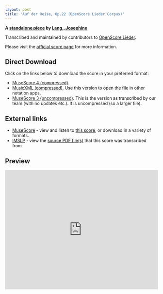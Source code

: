 ```yaml
---
layout: post
title: 'Auf der Reise, Op.22 (OpenScore Lieder Corpus)'
---
```


__A [standalone piece](https://fourscoreandmore.org/openscore/lieder/Lang,_Josephine/_/) by [Lang,_Josephine](https://fourscoreandmore.org/openscore/lieder/Lang,_Josephine)__

Transcribed and maintained by contributors to [OpenScore Lieder].

Please visit the [official score page] for more information.

[official score page]: https://musescore.com/openscore-lieder-corpus/scores/6095279
[OpenScore Lieder]: https://musescore.com/openscore-lieder-corpus

## Direct Download

Click on the links below to download the score in your preferred format:
- [MuseScore 4 (compressed)](https://fourscoreandmore.org/openscore/lieder/Lang,_Josephine/_/Auf_der_Reise,_Op.22.mscz).
- [MusicXML (compressed)](https://fourscoreandmore.org/openscore/lieder/Lang,_Josephine/_/Auf_der_Reise,_Op.22.mxl). Use this version to open the file in other notation apps.
- [MuseScore 3 (uncompressed)](https://raw.githubusercontent.com/OpenScore/Lieder/refs/heads/main/scores/Lang,_Josephine/_/Auf_der_Reise,_Op.22/lc6095279.mscx). This is the version as transcribed by our team (with no updates etc.). It is uncompressed (so a larger file).

## External links

- [MuseScore] - view and listen to [this score][MuseScore], or download in a variety of formats.
- [IMSLP] - view the [source PDF file(s)][IMSLP] that this score was transcribed from.

[MuseScore]: https://musescore.com/score/6095279
[IMSLP]: https://imslp.org/wiki/Special:ReverseLookup/617004

## Preview

<iframe width="100%" height="394" src="https://musescore.com/openscore-lieder-corpus/scores/6095279/embed" frameborder="0" allowfullscreen allow="autoplay; fullscreen"></iframe>
